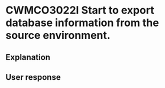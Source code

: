 # CWMCO3022I Start to export database information from the source environment.

## Explanation

## User response